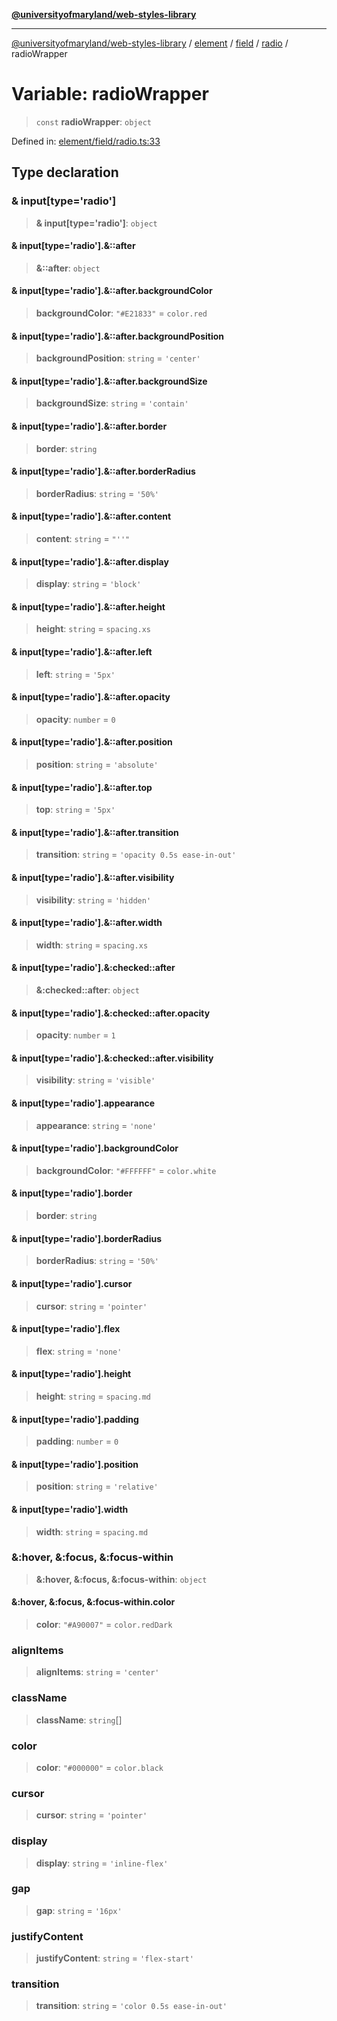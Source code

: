 [**@universityofmaryland/web-styles-library**](../../../../../../README.md)

***

[@universityofmaryland/web-styles-library](../../../../../../README.md) / [element](../../../../../README.md) / [field](../../../README.md) / [radio](../README.md) / radioWrapper

# Variable: radioWrapper

> `const` **radioWrapper**: `object`

Defined in: [element/field/radio.ts:33](https://github.com/UMD-Digital/design-system/blob/7fa144f196ef5f0ef2b372670136735f5a5c9236/packages/styles/source/element/field/radio.ts#L33)

## Type declaration

### & input\[type='radio'\]

> **& input\[type='radio'\]**: `object`

#### & input\[type='radio'\].&::after

> **&::after**: `object`

#### & input\[type='radio'\].&::after.backgroundColor

> **backgroundColor**: `"#E21833"` = `color.red`

#### & input\[type='radio'\].&::after.backgroundPosition

> **backgroundPosition**: `string` = `'center'`

#### & input\[type='radio'\].&::after.backgroundSize

> **backgroundSize**: `string` = `'contain'`

#### & input\[type='radio'\].&::after.border

> **border**: `string`

#### & input\[type='radio'\].&::after.borderRadius

> **borderRadius**: `string` = `'50%'`

#### & input\[type='radio'\].&::after.content

> **content**: `string` = `"''"`

#### & input\[type='radio'\].&::after.display

> **display**: `string` = `'block'`

#### & input\[type='radio'\].&::after.height

> **height**: `string` = `spacing.xs`

#### & input\[type='radio'\].&::after.left

> **left**: `string` = `'5px'`

#### & input\[type='radio'\].&::after.opacity

> **opacity**: `number` = `0`

#### & input\[type='radio'\].&::after.position

> **position**: `string` = `'absolute'`

#### & input\[type='radio'\].&::after.top

> **top**: `string` = `'5px'`

#### & input\[type='radio'\].&::after.transition

> **transition**: `string` = `'opacity 0.5s ease-in-out'`

#### & input\[type='radio'\].&::after.visibility

> **visibility**: `string` = `'hidden'`

#### & input\[type='radio'\].&::after.width

> **width**: `string` = `spacing.xs`

#### & input\[type='radio'\].&:checked::after

> **&:checked::after**: `object`

#### & input\[type='radio'\].&:checked::after.opacity

> **opacity**: `number` = `1`

#### & input\[type='radio'\].&:checked::after.visibility

> **visibility**: `string` = `'visible'`

#### & input\[type='radio'\].appearance

> **appearance**: `string` = `'none'`

#### & input\[type='radio'\].backgroundColor

> **backgroundColor**: `"#FFFFFF"` = `color.white`

#### & input\[type='radio'\].border

> **border**: `string`

#### & input\[type='radio'\].borderRadius

> **borderRadius**: `string` = `'50%'`

#### & input\[type='radio'\].cursor

> **cursor**: `string` = `'pointer'`

#### & input\[type='radio'\].flex

> **flex**: `string` = `'none'`

#### & input\[type='radio'\].height

> **height**: `string` = `spacing.md`

#### & input\[type='radio'\].padding

> **padding**: `number` = `0`

#### & input\[type='radio'\].position

> **position**: `string` = `'relative'`

#### & input\[type='radio'\].width

> **width**: `string` = `spacing.md`

### &:hover, &:focus, &:focus-within

> **&:hover, &:focus, &:focus-within**: `object`

#### &:hover, &:focus, &:focus-within.color

> **color**: `"#A90007"` = `color.redDark`

### alignItems

> **alignItems**: `string` = `'center'`

### className

> **className**: `string`[]

### color

> **color**: `"#000000"` = `color.black`

### cursor

> **cursor**: `string` = `'pointer'`

### display

> **display**: `string` = `'inline-flex'`

### gap

> **gap**: `string` = `'16px'`

### justifyContent

> **justifyContent**: `string` = `'flex-start'`

### transition

> **transition**: `string` = `'color 0.5s ease-in-out'`
